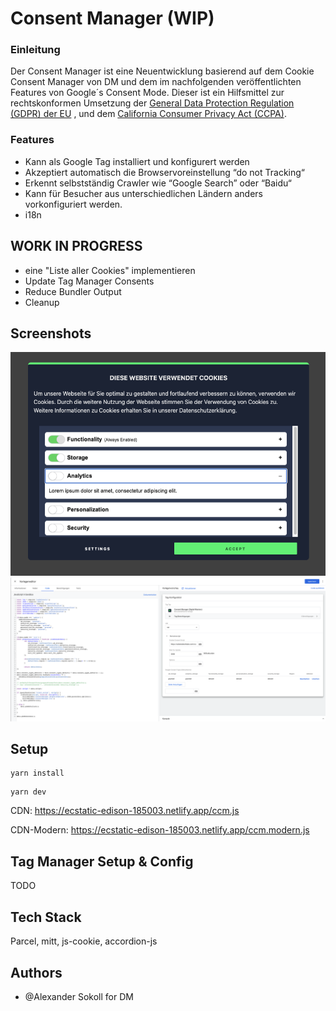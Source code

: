 
# Consent Manager (WIP)

### Einleitung

Der Consent Manager ist eine Neuentwicklung basierend auf dem Cookie Consent Manager von DM und dem im nachfolgenden 
veröffentlichten Features von Google´s Consent Mode. 
Dieser ist ein Hilfsmittel zur rechtskonformen Umsetzung der [General Data Protection Regulation (GDPR) der EU](https://gdpr.eu/)
, und dem [California Consumer Privacy Act (CCPA)](https://oag.ca.gov/privacy/ccpa).

### Features

- Kann als Google Tag installiert und konfigurert werden
- Akzeptiert automatisch die Browservoreinstellung “do not Tracking“
- Erkennt selbstständig Crawler wie “Google Search” oder “Baidu“
- Kann für Besucher aus unterschiedlichen Ländern anders vorkonfiguriert werden.
- i18n

## WORK IN PROGRESS
- eine "Liste aller Cookies" implementieren
- Update Tag Manager Consents
- Reduce Bundler Output
- Cleanup

## Screenshots

![App Screenshot](./screen.png)
![App Screenshot](./screen_2.png)

## Setup

```
yarn install
```

```
yarn dev
```

CDN: https://ecstatic-edison-185003.netlify.app/ccm.js

CDN-Modern: https://ecstatic-edison-185003.netlify.app/ccm.modern.js

## Tag Manager Setup & Config

TODO

## Tech Stack

Parcel, mitt, js-cookie, accordion-js


## Authors

- @Alexander Sokoll for DM

